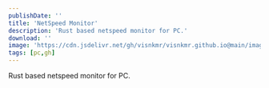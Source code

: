 ```yaml
---
publishDate: ''
title: 'NetSpeed Monitor'
description: 'Rust based netspeed monitor for PC.'
download: ''
image: 'https://cdn.jsdelivr.net/gh/visnkmr/visnkmr.github.io@main/images'
tags: [pc,gh]
---
```


Rust based netspeed monitor for PC.